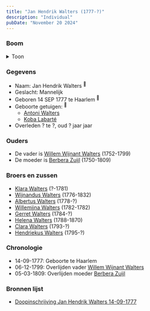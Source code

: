 ```yaml
---
title: "Jan Hendrik Walters (1777-?)"
description: "Individual"
pubDate: "November 20 2024"
---
```


### Boom
<details><summary>Toon</summary>

![test](https://www.plantuml.com/plantuml/svg/ZP9RQm8n48NVyok6-k2Ja7LThIBUshMsj53QYj0NoUvEDMusaKn4fFZV6o-jGg7sBKnEvdmp9promhfLeHZbKY-55GKa8irdrgnqTcEKiU2iqEIlK3isbnb2Acsgy736OkasK62HeAL3YHnQD6wpH7RMDLM223uP00oCpT2-pMMQQoHgjmiXTQS38TioLeRdlHMnmukhYLGA2vZ8XHRQmKGetv-kG13SSnvKEK0f3eVHSE2xVtv8LDaMsgr499jfOfnJsEf04_hZEmWQKHMwPoBALqfDXSwcgJL4YV4yNbs7s_Z6gvjDhzv-WmpG-Y45lA_aGfty0-y_7CHX7FxX7qJmC7xS0V3_04Jmr7-1u9eteKoL4LfdPgWJG-dynDDkhJ7Bf9xjYG_pDQ8zs91pNWkXfEHixZQeb5bxk2qxBgnIEIhOSO9JuVZI5tPNTSw-tHw4XX7gpChyLmPr3ZyXNiuYgC5h_Bo3RS182ElJlRoHxZu9rlC4_hT-0G00)
</details>

### Gegevens
- Naam: Jan Hendrik Walters <sup><a href="../s00265/" style="text-decoration:none" title="Doopinschrijving Jan Hendrik Walters 14-09-1777 ">:link:</a></sup>
- Geslacht: Mannelijk
- Geboren 14 SEP 1777 te Haarlem <sup><a href="../s00265/" style="text-decoration:none" title="Doopinschrijving Jan Hendrik Walters 14-09-1777 ">:link:</a></sup>
- Geboorte getuigen: <sup><a href="../s00265/" style="text-decoration:none" title="Doopinschrijving Jan Hendrik Walters 14-09-1777 ">:link:</a></sup>
  - [Antoni Walters](../i00131/)
  - [Koba Labarté](../i00132/)
- Overleden ? te ?, oud ? jaar jaar 

### Ouders
- De vader is [Willem Wijnant Walters](../i00120/) (1752-1799)
- De moeder is [Berbera Zuijl](../i00121/) (1750-1809)

### Broers en zussen
- [Klara Walters](../i00157/) (?-1781)
- [Wijnandus Walters](../i00101/) (1776-1832)
- [Albertus Walters](../i00134/) (1778-?)
- [Willemijna Walters](../i00153/) (1782-1782)
- [Gerret Walters](../i00122/) (1784-?)
- [Helena Walters](../i00123/) (1788-1870)
- [Clara Walters](../i00135/) (1793-?)
- [Hendriekus Walters](../i00124/) (1795-?)

### Chronologie
- 14-09-1777: Geboorte te Haarlem
- 06-12-1799: Overlijden vader [Willem Wijnant Walters](../i00120/)
- 05-03-1809: Overlijden moeder [Berbera Zuijl](../i00121/)

### Bronnen lijst
- [Doopinschrijving Jan Hendrik Walters 14-09-1777 ](../s00265/)
